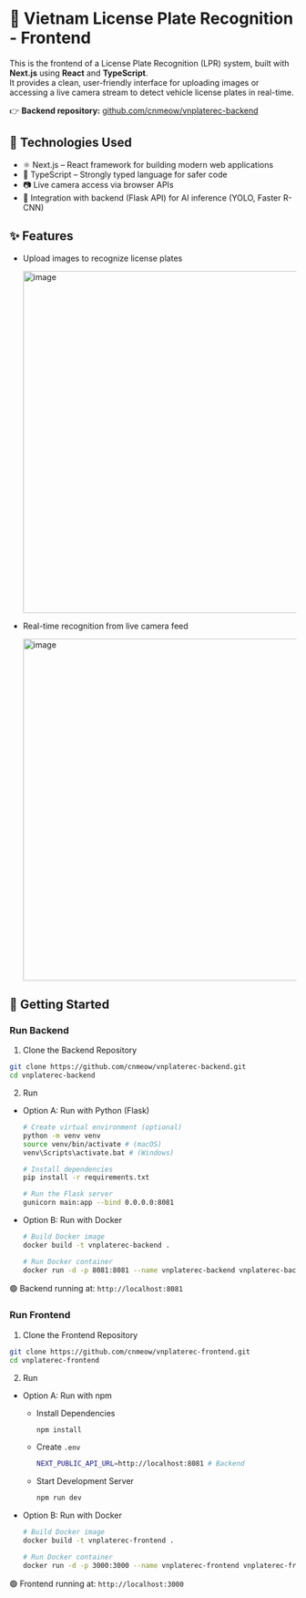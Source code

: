 # 🚗 Vietnam License Plate Recognition - Frontend 

This is the frontend of a License Plate Recognition (LPR) system, built with **Next.js** using **React** and **TypeScript**.  
It provides a clean, user-friendly interface for uploading images or accessing a live camera stream to detect vehicle license plates in real-time.

👉 **Backend repository:** [github.com/cnmeow/vnplaterec-backend](https://github.com/cnmeow/vnplaterec-backend)
 
## 🔧 Technologies Used   
 
- ⚛️ Next.js – React framework for building modern web applications
- 🧠 TypeScript – Strongly typed language for safer code
- 📷 Live camera access via browser APIs
- 📡 Integration with backend (Flask API) for AI inference (YOLO, Faster R-CNN)

## ✨ Features

- Upload images to recognize license plates

  <img width="600" alt="image" src="https://github.com/user-attachments/assets/2c7e742f-776d-4e83-ae53-7cb76fc37834" />
- Real-time recognition from live camera feed

  <img width="600" alt="image" src="https://github.com/user-attachments/assets/3a3ab07e-7c94-4c5b-8842-10feafd537b4" />

## 🚀 Getting Started

### Run Backend
1. Clone the Backend Repository
```bash
git clone https://github.com/cnmeow/vnplaterec-backend.git
cd vnplaterec-backend
```

2. Run
- Option A: Run with Python (Flask)
  ```bash
  # Create virtual environment (optional)
  python -m venv venv
  source venv/bin/activate # (macOS)
  venv\Scripts\activate.bat # (Windows)
  
  # Install dependencies
  pip install -r requirements.txt
  
  # Run the Flask server
  gunicorn main:app --bind 0.0.0.0:8081
  ```

- Option B: Run with Docker
  ```bash
  # Build Docker image
  docker build -t vnplaterec-backend .

  # Run Docker container
  docker run -d -p 8081:8081 --name vnplaterec-backend vnplaterec-backend
  ```

🟢 Backend running at: `http://localhost:8081`

### Run Frontend
1. Clone the Frontend Repository
```bash
git clone https://github.com/cnmeow/vnplaterec-frontend.git
cd vnplaterec-frontend
```

2. Run
- Option A: Run with npm
  - Install Dependencies
    ```bash
    npm install
    ```
  - Create `.env`
    ```bash
    NEXT_PUBLIC_API_URL=http://localhost:8081 # Backend
    ```
  - Start Development Server
    ```bash
    npm run dev
    ```

- Option B: Run with Docker
  ```bash
  # Build Docker image
  docker build -t vnplaterec-frontend .

  # Run Docker container
  docker run -d -p 3000:3000 --name vnplaterec-frontend vnplaterec-frontend
  ```

🟢 Frontend running at: `http://localhost:3000`
